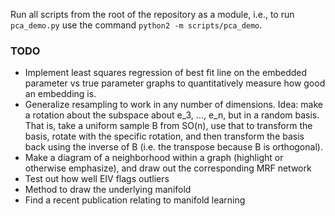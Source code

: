 Run all scripts from the root of the repository as a module, i.e., to run ```pca_demo.py``` use the command ```python2 -m scripts/pca_demo```.

### TODO

* Implement least squares regression of best fit line on the embedded parameter vs true parameter graphs to quantitatively measure how good an embedding is.
* Generalize resampling to work in any number of dimensions. Idea: make a rotation about the subspace about e_3, ..., e_n, but in a random basis. That is, take a uniform sample B from SO(n), use that to transform the basis, rotate with the specific rotation, and then transform the basis back using the inverse of B (i.e. the transpose because B is orthogonal).
* Make a diagram of a neighborhood within a graph (highlight or otherwise emphasize), and draw out the corresponding MRF network
* Test out how well EIV flags outliers
* Method to draw the underlying manifold
* Find a recent publication relating to manifold learning